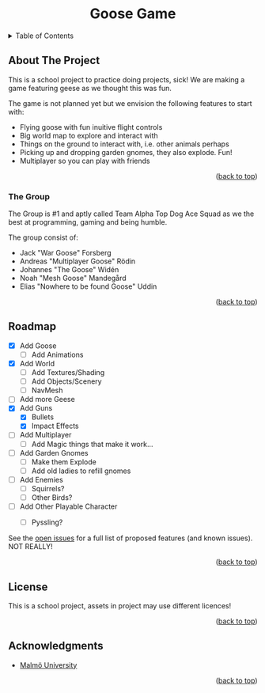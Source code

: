 <a name="readme-top"></a>
<h1 align="center">Goose Game</h1>

<!-- TABLE OF CONTENTS -->
<details>
  <summary>Table of Contents</summary>
  <ol>
    <li>
      <a href="#about-the-project">About The Project</a>
      <ul>
        <li><a href="#the-group">The Group</a></li>
      </ul>
    </li>
    <li><a href="#roadmap">Roadmap</a></li>
    <li><a href="#license">License</a></li>
    <li><a href="#acknowledgments">Acknowledgments</a></li>
  </ol>
</details>

<!-- ABOUT THE PROJECT -->
## About The Project
This is a school project to practice doing projects, sick! We are making a game featuring geese as we thought this was fun.

The game is not planned yet but we envision the following features to start with:
* Flying goose with fun inuitive flight controls
* Big world map to explore and interact with
* Things on the ground to interact with, i.e. other animals perhaps
* Picking up and dropping garden gnomes, they also explode. Fun!
* Multiplayer so you can play with friends 

<p align="right">(<a href="#readme-top">back to top</a>)</p>



### The Group
The Group is #1 and aptly called Team Alpha Top Dog Ace Squad as we the best at programming, gaming and being humble. 

The group consist of:
* Jack "War Goose" Forsberg
* Andreas "Multiplayer Goose" Rödin
* Johannes "The Goose" Widén
* Noah "Mesh Goose" Mandegård
* Elias "Nowhere to be found Goose" Uddin

<p align="right">(<a href="#readme-top">back to top</a>)</p>

<!-- ROADMAP -->
## Roadmap

- [x] Add Goose
    - [ ] Add Animations
- [x] Add World
    - [ ] Add Textures/Shading
    - [ ] Add Objects/Scenery
    - [ ] NavMesh
- [ ] Add more Geese
- [x] Add Guns
    - [x] Bullets
    - [x] Impact Effects
- [ ] Add Multiplayer
    - [ ] Add Magic things that make it work...        
- [ ] Add Garden Gnomes
    - [ ] Make them Explode
    - [ ] Add old ladies to refill gnomes
- [ ] Add Enemies
    - [ ] Squirrels?
    - [ ] Other Birds?
- [ ] Add Other Playable Character
    - [ ] Pyssling?


See the [open issues](https://github.com/amFrendly/GooseGame/issues) for a full list of proposed features (and known issues). NOT REALLY!

<p align="right">(<a href="#readme-top">back to top</a>)</p>

<!-- LICENSE -->
## License

This is a school project, assets in project may use different licences!

<p align="right">(<a href="#readme-top">back to top</a>)</p>

<!-- ACKNOWLEDGMENTS -->
## Acknowledgments

* [Malmö University](https://mau.se/)

<p align="right">(<a href="#readme-top">back to top</a>)</p>

